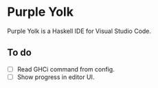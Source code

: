 # Purple Yolk

Purple Yolk is a Haskell IDE for Visual Studio Code.

## To do

- [ ] Read GHCi command from config.
- [ ] Show progress in editor UI.
